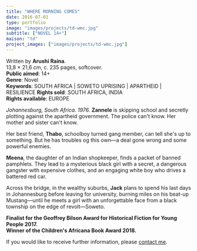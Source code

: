 ```yaml
---
title: "WHERE MORNING COMES"
date: 2016-07-01
type: portfolio
image: "images/projects/td-wmc.jpg"
subtitle: ["NOVEL 14+"]
maison: "td"
project_images: ["images/projects/td-wmc.jpg"]
---
```


Written by **Arushi Raina**.   
13,8 × 21,6 cm, c. 235 pages, softcover.   
**Public aimed**: 14+   
**Genre**: Novel      
**Keywords**: SOUTH AFRICA | SOWETO UPRISING | APARTHEID | RESILIENCE 
**Rights sold**: SOUTH AFRICA, INDIA    
**Rights available**: EUROPE    
 
 

*Johannesburg, South Africa. 1976.*
**Zannele** is skipping school and secretly plotting against the apartheid government.
The police can't know. Her mother and sister can't know.

Her best friend, **Thabo**, schoolboy turned gang member, can tell she's up to something.
But he has troubles og this own—a deal gone wrong and some powerful enemies.

**Meena**, the daughter of an Indian shopkeeper, finds a packet of banned pamphlets.
They lead to a mysterious black girl with a secret, a dangerous gangster with expensive clothes,
and an engaging white boy who drives a battered red car.

Across the bridge, in the wealthy suburbs, **Jack** plans to spend his last days in Johannesburg 
before leaving for university, burning miles on his beat-up Mustang—until he meets a girl
with an unforgettable face from a black township on the edge of revolt—Soweto.



**Finalist for the Geoffrey Bilson Award for Historical Fiction for Young People 2017.**   
**Winner of the Children's Africana Book Award 2018.**   




If you would like to receive further information, please [contact me](mailto:melanie.guillaumin.edition@gmail.com).


